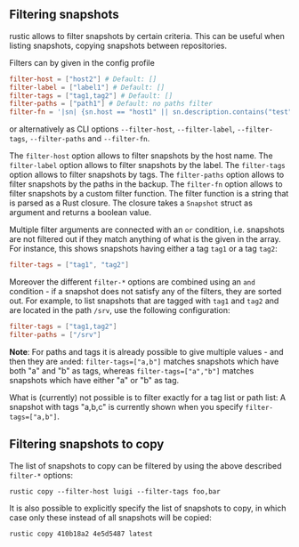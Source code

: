 ## Filtering snapshots

rustic allows to filter snapshots by certain criteria. This can be useful when
listing snapshots, copying snapshots between repositories.

Filters can by given in the config profile

```toml
filter-host = ["host2"] # Default: []
filter-label = ["label1"] # Default: []
filter-tags = ["tag1,tag2"] # Default: []
filter-paths = ["path1"] # Default: no paths filter
filter-fn = '|sn| {sn.host == "host1" || sn.description.contains("test")}' # Default: no filter function
```

or alternatively as CLI options `--filter-host`, `--filter-label`,
`--filter-tags`, `--filter-paths` and `--filter-fn`.

The `filter-host` option allows to filter snapshots by the host name. The
`filter-label` option allows to filter snapshots by the label. The `filter-tags`
option allows to filter snapshots by tags. The `filter-paths` option allows to
filter snapshots by the paths in the backup. The `filter-fn` option allows to
filter snapshots by a custom filter function. The filter function is a string
that is parsed as a Rust closure. The closure takes a `Snapshot` struct as
argument and returns a boolean value.

Multiple filter arguments are connected with an `or` condition, i.e. snapshots
are not filtered out if they match anything of what is the given in the array.
For instance, this shows snapshots having either a tag `tag1` or a tag `tag2`:

```toml
filter-tags = ["tag1", "tag2"]
```

Moreover the different `filter-*` options are combined using an `and`
condition - if a snapshot does not satisfy any of the filters, they are sorted
out. For example, to list snapshots that are tagged with `tag1` and `tag2` and
are located in the path `/srv`, use the following configuration:

```toml
filter-tags = ["tag1,tag2"]
filter-paths = ["/srv"]
```

**Note**: For paths and tags it is already possible to give multiple values -
and then they are `and`ed: `filter-tags=["a,b"]` matches snapshots which have
both "a" and "b" as tags, whereas `filter-tags=["a","b"]` matches snapshots
which have either "a" or "b" as tag.

What is (currently) not possible is to filter exactly for a tag list or path
list: A snapshot with tags "a,b,c" is currently shown when you specify
`filter-tags=["a,b"]`.

## Filtering snapshots to copy

The list of snapshots to copy can be filtered by using the above described
`filter-*` options:

```console
rustic copy --filter-host luigi --filter-tags foo,bar
```

It is also possible to explicitly specify the list of snapshots to copy, in
which case only these instead of all snapshots will be copied:

```console
rustic copy 410b18a2 4e5d5487 latest
```
